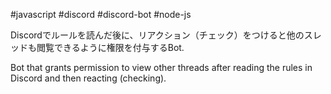#javascript #discord #discord-bot #node-js

Discordでルールを読んだ後に、リアクション（チェック）をつけると他のスレッドも閲覧できるように権限を付与するBot.

Bot that grants permission to view other threads after reading the rules in Discord and then reacting (checking).
